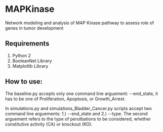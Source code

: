 # MAPKinase
Network modeling and analysis of MAP Kinase pathway to assess role of genes in tumor development

## Requirements
1. Python 2
2. BooleanNet Library
3. Matplotlib Library

## How to use:
The baseline.py accepts only one command line arguement: --end_state, it has to be one of Proliferation, Apoptosis, or Growth_Arrest.

In simulations.py and simulations_Bladder_Cancer.py scripts accept two command line arguements: 1.) --end_state and 2.) --type. The second arguement refers to the type of perutbations to be considered, whether constitutive activity (CA) or knockout (KO).

